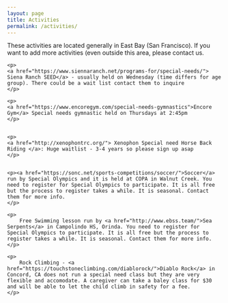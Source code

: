 ```yaml
---
layout: page
title: Activities
permalink: /activities/
---
```


<div class="row">
    These activities are located generally in East Bay (San Francisco). If you want to add more activities (even outside this area, please contact us.
</div>
<p>

    <p>
    <a href="https://www.siennaranch.net/programs-for/special-needs/"> Siena Ranch SEED</a> - usually held on Wednesday (time differs for age group). There could be a wait list contact them to inquire
    </p>
   
    <p>
    <a href="https://www.encoregym.com/special-needs-gymnastics">Encore Gym</a> Special needs gymnastic held on Thursdays at 2:45pm
    </p>
    
    
    <p>
    <a href="http://xenophontrc.org/"> Xenophon Special need Horse Back Riding </a>: Huge waitlist - 3-4 years so please sign up asap 
    </p>


    <p><a href="https://sonc.net/sports-competitions/soccer/">Soccer</a> run by Special Olympics and it is held at COPA in Walnut Creek. You need to register for Special Olympics to participate. It is all free but the process to register takes a while. It is seasonal. Contact them for more info.
    </p>

    <p>
        Free Swimming lesson run by <a href="http://www.ebss.team/">Sea Serpents</a> in Campolindo HS, Orinda. You need to register for Special Olympics to participate. It is all free but the process to register takes a while. It is seasonal. Contact them for more info.
    </p>
   
    <p>
        Rock Climbing - <a href="https://touchstoneclimbing.com/diablorock/">Diablo Rock</a> in Concord, CA does not run a special need class but they are very flexible and accomodate. A caregiver can take a baley class for $30 and will be able to let the child climb in safety for a fee.
    </p>
   
</p>

